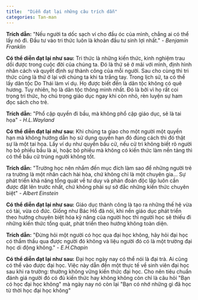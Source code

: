 ```yaml
---
title:  "Diễn đạt lại những câu trích dẫn"
categories: Tan-man
---
```


**Trích dẫn:** "Nếu người ta dốc sạch ví cho đầu óc của mình, chẳng ai có thể lấy nó đi. Đầu tư vào tri thức luôn là khoản đầu tư sinh lợi nhất." *- Benjamin Franklin*

**Có thể diễn đạt lại như sau:** Tri thức là những kiến thức, kinh nghiệm trau dồi được trong cuộc đời của chúng ta. Đó là thứ sẽ ở mãi với mình, định hình nhân cách và quyết định sự thành công của mỗi người. Sau cho cùng thì tri thức cũng là thứ ở lại với chúng ta khi ta trắng tay. Trong lịch sử, ta có thể lấy dân tộc Do Thái làm ví dụ. Họ được biết đến là dân tộc không có quê hương. Tuy nhiên, họ là dân tộc thông minh nhất. Đó là bởi vì họ rất coi trọng tri thức, họ chú trọng giáo dục ngay khi còn nhỏ, rèn luyện sự ham đọc sách cho trẻ. 

**Trích dẫn:** "Phổ cập quyền đi bầu, mà không phổ cập giáo dục, sẽ là tai họa" *- H.L.Wayland*

**Có thể diễn đạt lại như sau:** Khi chúng ta giao cho một người một quyền hạn mà không hướng dẫn họ sử dụng quyền hạn đó đúng cách thì đó thật sự là một tai họa. Lấy ví dụ như quyền bầu cử, nếu cử tri không biết rõ người họ bỏ phiếu bầu là ai, hoặc bỏ phiếu mà không có kiến thức làm nền tảng thì có thể bầu cử trúng người không tốt.

**Trích dẫn:** "Trường học nên nhắm đến mục đích làm sao để những người trẻ ra trường là một nhân cách hài hòa, chứ không chỉ là một chuyên gia... Sự phát triển khả năng tổng quát về tư duy và phán đoán độc lập luôn cần được đặt lên trước nhất, chứ không phải sự sở đắc những kiến thức chuyên biệt" *- Albert Einstein*

**Có thể diễn đạt lại như sau:** Giáo dục thành công là tạo ra những thế hệ vừa có tài, vừa có đức. Giống như Bác Hồ đã nói, khi nền giáo dục phát triển theo hướng chuyên biệt hóa kỹ năng của người học thì người học sẽ thiếu đi những kiến thức tổng quát, phát triển theo hướng không toàn diện.

**Trích dẫn:** "Đừng hỏi một người có học qua đại học không, hãy hỏi đại học có thẩm thấu qua được người đó không và liệu người đó có là một trường đại học di động không." *- E.H.Chapin*

**Có thể diễn đạt lại như sau:** Đại học ngày nay có thể nói là đại trà. Ai cũng có thể vào được đại học. Việc này dẫn đến một thực tế về sinh viên đại học sau khi ra trường: thường không vững kiến thức đại học. Cho nên tiêu chuẩn đánh giá người đó có đủ kiến thức hay không không còn chỉ là câu hỏi "Bạn có học đại học không" mà ngày nay nó còn lại "Bạn có nhớ những gì đã học từ thời học đại học không"

